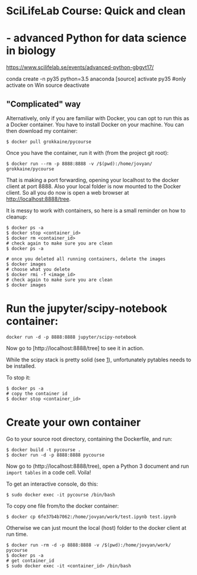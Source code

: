 # SciLifeLab Course: Quick and clean
# - advanced Python for data science in biology

https://www.scilifelab.se/events/advanced-python-gbgvt17/

conda create -n py35 python=3.5 anaconda
[source] activate py35 #only activate on Win
source deactivate


## "Complicated" way

Alternatively, only if you are familiar with Docker, you can opt to run 
this as a Docker container. You have to install Docker on your machine.
You can then download my container:

`$ docker pull grokkaine/pycourse
`

Once you have the container, run it with (from the project git root):

`$ docker run --rm -p 8888:8888 -v /$(pwd):/home/jovyan/ grokkaine/pycourse
`

That is making a port forwarding, opening your localhost to the docker client
at port 8888. Also your local folder is now mounted to the Docker client. So
all you do now is open a web browser at [http://localhost:8888/tree](http://localhost:8888/tree).

It is messy to work with containers, so here is a small reminder on how to
cleanup:

```
$ docker ps -a
$ docker stop <container_id>
$ docker rm <container_id>
# check again to make sure you are clean
$ docker ps -a

# once you deleted all running containers, delete the images
$ docker images
# choose what you delete
$ docker rmi -f <image_id>
# check again to make sure you are clean
$ docker images
```


# Run the jupyter/scipy-notebook container:

```
docker run -d -p 8888:8888 jupyter/scipy-notebook
```

Now go to [http://localhost:8888/tree] to see it in action.

While the scipy stack is pretty solid (see [1]), unfortunately pytables
needs to be installed.

[1]:https://github.com/jupyter/docker-stacks/blob/master/scipy-notebook

To stop it:

```
$ docker ps -a
# copy the container id
$ docker stop <container_id>
```


# Create your own container

Go to your source root directory, containing the Dockerfile, and run:

```
$ docker build -t pycourse .
$ docker run -d -p 8888:8888 pycourse
```

Now go to (http://localhost:8888/tree), open a Python 3 document and run
`import tables` in a code cell. Voila!

To get an interactive console, do this:

```
$ sudo docker exec -it pycourse /bin/bash
```

To copy one file from/to the docker container:

```
$ docker cp 6fe37b4b7062:/home/jovyan/work/test.ipynb test.ipynb
```

Otherwise we can just mount the local (host) folder to the docker client
at run time.

```
$ docker run -rm -d -p 8888:8888 -v /$(pwd):/home/jovyan/work/ pycourse
$ docker ps -a
# get container_id
$ sudo docker exec -it <container_id> /bin/bash
```
